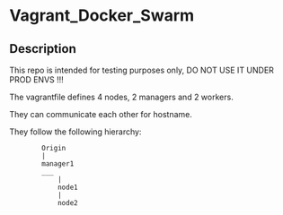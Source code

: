 # Vagrant_Docker_Swarm

## Description

This repo is intended for testing purposes only, DO NOT USE IT UNDER PROD ENVS !!!

The vagrantfile defines 4 nodes, 2 managers and 2 workers.

They can communicate each other for hostname.

They follow the following hierarchy:

            Origin
            |
            manager1
            ___
                |
                node1
                |
                node2

